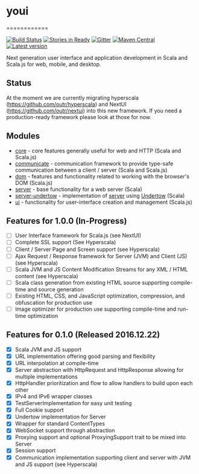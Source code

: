 # youi
============

[![Build Status](https://travis-ci.org/outr/youi.svg?branch=master)](https://travis-ci.org/outr/youi)
[![Stories in Ready](https://badge.waffle.io/outr/youi.png?label=ready&title=Ready)](https://waffle.io/outr/youi)
[![Gitter](https://badges.gitter.im/Join%20Chat.svg)](https://gitter.im/outr/youi)
[![Maven Central](https://img.shields.io/maven-central/v/io.youi/youi-core_2.12.svg)](https://maven-badges.herokuapp.com/maven-central/io.youi/youi-core_2.12)
[![Latest version](https://index.scala-lang.org/io.youi/youi/youi-core/latest.svg)](https://index.scala-lang.org/io.youi/youi/youi-core)

Next generation user interface and application development in Scala and Scala.js for web, mobile, and desktop.

## Status

At the moment we are currently migrating hyperscala (https://github.com/outr/hyperscala) and NextUI (https://github.com/outr/nextui)
into this new framework. If you need a production-ready framework please look at those for now.

## Modules

* [core](core) - core features generally useful for web and HTTP (Scala and Scala.js)
* [communicate](communicate) - communication framework to provide type-safe communication between a client / server (Scala and Scala.js)
* [dom](dom) - features and functionality related to working with the browser's DOM (Scala.js)
* [server](server) - base functionality for a web server (Scala)
* [server-undertow](serverUndertow) - implementation of [server](server) using [Undertow](http://undertow.io/) (Scala)
* [ui](ui) - functionality for user-interface creation and management (Scala.js)

## Features for 1.0.0 (In-Progress)

* [ ] User Interface framework for Scala.js (see NextUI)
* [ ] Complete SSL support (See Hyperscala)
* [ ] Client / Server Page and Screen support (see Hyperscala)
* [ ] Ajax Request / Response framework for Server (JVM) and Client (JS) (see Hyperscala)
* [ ] Scala JVM and JS Content Modification Streams for any XML / HTML content (see Hyperscala)
* [ ] Scala class generation from existing HTML source supporting compile-time and source generation
* [ ] Existing HTML, CSS, and JavaScript optimization, compression, and obfuscation for production use
* [ ] Image optimizer for production use supporting compile-time and run-time optimization

## Features for 0.1.0 (Released 2016.12.22)

* [X] Scala JVM and JS support
* [X] URL implementation offering good parsing and flexibility
* [X] URL interpolation at compile-time
* [X] Server abstraction with HttpRequest and HttpResponse allowing for multiple implementations
* [X] HttpHandler prioritization and flow to allow handlers to build upon each other
* [X] IPv4 and IPv6 wrapper classes
* [X] TestServerImplementation for easy unit testing
* [X] Full Cookie support
* [X] Undertow implementation for Server
* [X] Wrapper for standard ContentTypes
* [X] WebSocket support through abstraction
* [X] Proxying support and optional ProxyingSupport trait to be mixed into Server
* [X] Session support
* [X] Communication implementation supporting client and server with JVM and JS support (see Hyperscala)
